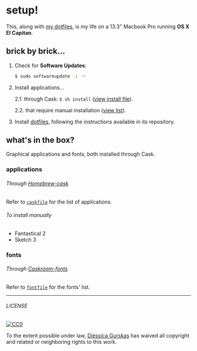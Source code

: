 # setup!
This, along with [my dotfiles](https://github.com/diessica/dotfiles), is my life on a 13.3" Macbook Pro running **OS X El Capitan**. 


## brick by brick...
1. Check for **Software Updates**: <br>
   ```bash
   $ sudo softwareupdate -i -r
   ```

2. Install applications...

   2.1. through Cask: `$ sh install` ([view install file](install)).
  
   2.2. that require manual installation ([view list](https://github.com/diessica/setup#to-install-manually)).

3. Install [dotfiles](https://github.com/diessica/dotfiles), following the instructions available in its repository.

## what's in the box?
Graphical applications and fonts, both installed through Cask. 

### applications

###### Through [Homebrew-cask](http://caskroom.io)

Refer to [`caskfile`](caskfile) for the list of applications.

###### To install manually

* Fantastical 2
* Sketch 3

### fonts
###### Through [Caskroom-fonts](https://github.com/caskroom/homebrew-fonts)

Refer to [`fontfile`](fontfile) for the fonts' list.

---

###### LICENSE

[![CC0](http://mirrors.creativecommons.org/presskit/buttons/88x31/svg/cc-zero.svg)](http://creativecommons.org/publicdomain/zero/1.0/)

To the extent possible under law, [Diéssica Gurskas](http://diessi.ca) has waived all copyright and related or neighboring rights to this work.
